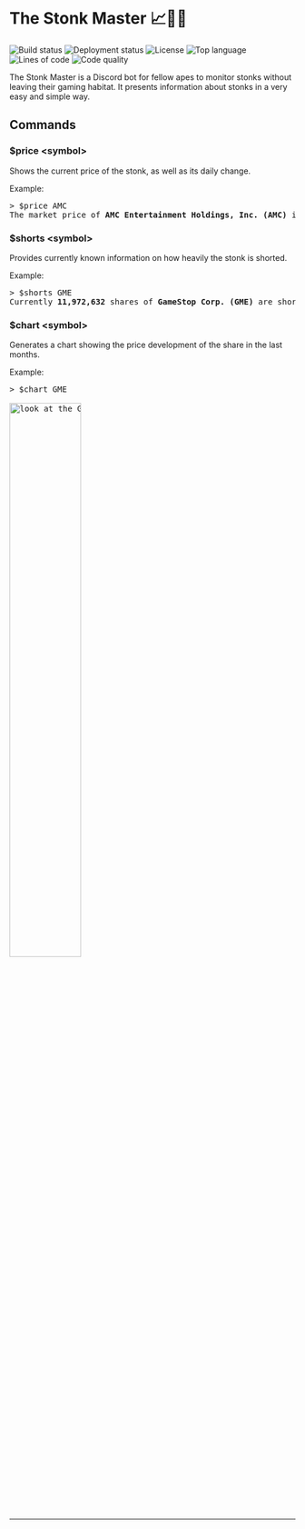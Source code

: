 # The Stonk Master 📈💎🙌

![Build status](https://github.com/d-stoll/stonkmaster/actions/workflows/build.yml/badge.svg)
![Deployment status](https://github.com/d-stoll/stonkmaster/actions/workflows/deployment.yml/badge.svg)
![License](https://img.shields.io/github/license/d-stoll/stonkmaster)
![Top language](https://img.shields.io/github/languages/top/d-stoll/stonkmaster)
![Lines of code](https://img.shields.io/tokei/lines/github/d-stoll/stonkmaster?color=orange)
![Code quality](https://img.shields.io/badge/code%20quality-excellent-brightgreen)

The Stonk Master is a Discord bot for fellow apes to monitor stonks without leaving their gaming habitat. It presents information about stonks in a very easy and simple way.

## Commands

### $price \<symbol\>

Shows the current price of the stonk, as well as its daily change.

Example:
<pre>
> $price AMC
The market price of <b>AMC Entertainment Holdings, Inc. (AMC)</b> is <b>65.40$</b> (+104.12%)
</pre>

### $shorts \<symbol\>

Provides currently known information on how heavily the stonk is shorted.

Example:
<pre>
> $shorts GME
Currently <b>11,972,632</b> shares of <b>GameStop Corp. (GME)</b> are shorted. This corresponds to <b>29.34%</b> of available shares.
</pre>

### $chart \<symbol\>

Generates a chart showing the price development of the share in the last months.

Example:
<pre>
> $chart GME

<img src=https://github.com/d-stoll/the-stonk-master/blob/master/img/GME_chart.png width="50%" alt="look at the GME chart yourself"/>
</pre>


---

